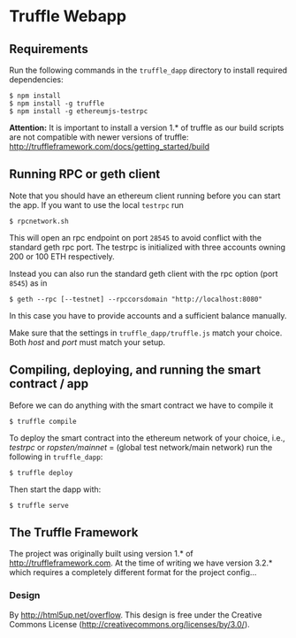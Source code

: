 # Truffle Webapp

## Requirements

Run the following commands in the `truffle_dapp` directory to install required dependencies:
```
$ npm install
$ npm install -g truffle
$ npm install -g ethereumjs-testrpc
```
**Attention:** It is important to install a version 1.* of truffle as our build scripts are not compatible with newer versions of truffle:
http://truffleframework.com/docs/getting_started/build

## Running RPC or geth client

Note that you should have an ethereum client running before you can start the app. If you want to use the local `testrpc` run
```
$ rpcnetwork.sh
```
This will open an rpc endpoint on port `28545` to avoid conflict with the standard geth rpc port. The testrpc is initialized with three accounts owning 200 or 100 ETH respectively.
 
Instead you can also run the standard geth client with the rpc option (port `8545`) as in
```
$ geth --rpc [--testnet] --rpccorsdomain "http://localhost:8080"
```
In this case you have to provide accounts and a sufficient balance manually.

Make sure that the settings in `truffle_dapp/truffle.js` match your choice. Both _host_ and _port_ must match your setup. 

## Compiling, deploying, and running the smart contract / app

Before we can do anything with the smart contract we have to compile it
```
$ truffle compile
```

To deploy the smart contract into the ethereum network of your choice, i.e., _testrpc_ or _ropsten/mainnet_ = (global test network/main network) run the following in `truffle_dapp`:
```
$ truffle deploy
```
Then start the dapp with:
```
$ truffle serve
```

## The Truffle Framework

The project was originally built using version 1.* of http://truffleframework.com. At the time of writing we have version 3.2.* which requires a completely different format for the project config...

### Design

By http://html5up.net/overflow. This design is free under the Creative Commons License (http://creativecommons.org/licenses/by/3.0/).
